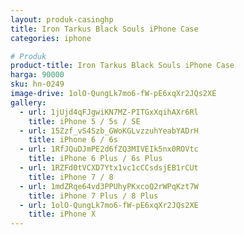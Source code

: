 ```yaml
---
layout: produk-casinghp
title: Iron Tarkus Black Souls iPhone Case
categories: iphone

# Produk
product-title: Iron Tarkus Black Souls iPhone Case
harga: 90000
sku: hn-0249
image-drive: 1olO-QungLk7mo6-fW-pE6xqXr2JQs2XE
gallery:
  - url: 1jUjd4qFJgwiKN7MZ-PITGxXqihAXr6Rl
    title: iPhone 5 / 5s / SE
  - url: 15Zzf_vS4Szb_GWoKGLvzzuhYeabYADrH
    title: iPhone 6 / 6s
  - url: 1RfJQuDJmPE2d6fZQ3MIVEIk5nx0ROVtc
    title: iPhone 6 Plus / 6s Plus
  - url: 1RZFd0tVCXD7Ytx1vc1cCCsdsjEB1rCUt
    title: iPhone 7 / 8
  - url: 1mdZRqe64vd3PPUhyPKxcoQ2rWPqKzt7W
    title: iPhone 7 Plus / 8 Plus
  - url: 1olO-QungLk7mo6-fW-pE6xqXr2JQs2XE
    title: iPhone X
---
```

